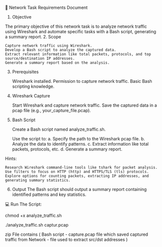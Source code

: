 🚀 Network Task Requirements Document

1. Objective

The primary objective of this network task is to analyze network traffic using Wireshark and automate specific tasks with a Bash script, generating a summary report.
2. Scope

    Capture network traffic using Wireshark.
    Develop a Bash script to analyze the captured data.
    Extract relevant information like total packets, protocols, and top source/destination IP addresses.
    Generate a summary report based on the analysis.

3. Prerequisites

    Wireshark installed.
    Permission to capture network traffic.
    Basic Bash scripting knowledge.

4. Wireshark Capture

    Start Wireshark and capture network traffic.
    Save the captured data in a pcap file (e.g., your_capture_file.pcap).

5. Bash Script

    Create a Bash script named analyze_traffic.sh.

    Use the script to: a. Specify the path to the Wireshark pcap file. b. Analyze the data to identify patterns. c. Extract information like total packets, protocols, etc. d. Generate a summary report.

Hints:

    Research Wireshark command-line tools like tshark for packet analysis.
    Use filters to focus on HTTP (http) and HTTPS/TLS (tls) protocols.
    Explore options for counting packets, extracting IP addresses, and generating summary statistics.

6. Output
The Bash script should output a summary report containing identified patterns and key statistics.

💻 Run The Script:

chmod +x analyze_traffic.sh

./analyze_traffic.sh captur.pcap

zip File contains  ( Bash script - capture.pcap file  which saved captured traffic from Network - file used to extract src/dst addresses )
